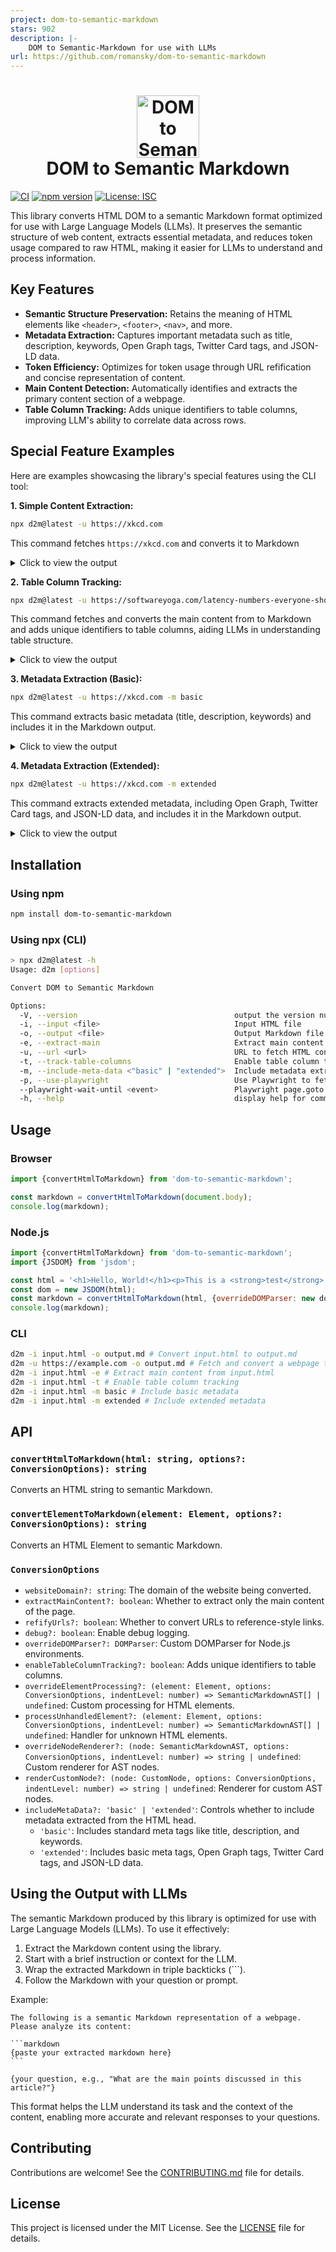 ```yaml
---
project: dom-to-semantic-markdown
stars: 902
description: |-
    DOM to Semantic-Markdown for use with LLMs
url: https://github.com/romansky/dom-to-semantic-markdown
---
```


<h1 align="center">
    <img width="100" height="100" src="d2m_color.svg" alt="DOM to Semantic Markdown Logo"><br>
    DOM to Semantic Markdown
</h1>

[![CI](https://github.com/romansky/dom-to-semantic-markdown/actions/workflows/ci.yml/badge.svg)](https://github.com/romansku/dom-to-semantic-markdown/actions/workflows/ci.yml)
[![npm version](https://badge.fury.io/js/dom-to-semantic-markdown.svg)](https://badge.fury.io/js/dom-to-semantic-markdown)
[![License: ISC](https://img.shields.io/badge/License-MIT-blue.svg)](https://opensource.org/licenses/MIT)

This library converts HTML DOM to a semantic Markdown format optimized for use with Large Language Models (LLMs). It
preserves the semantic structure of web content, extracts essential metadata, and reduces token usage compared to raw
HTML, making it easier for LLMs to understand and process information.

## Key Features

* **Semantic Structure Preservation:** Retains the meaning of HTML elements like `<header>`, `<footer>`, `<nav>`, and
  more.
* **Metadata Extraction:** Captures important metadata such as title, description, keywords, Open Graph tags, Twitter
  Card tags, and JSON-LD data.
* **Token Efficiency:** Optimizes for token usage through URL refification and concise representation of content.
* **Main Content Detection:** Automatically identifies and extracts the primary content section of a webpage.
* **Table Column Tracking:** Adds unique identifiers to table columns, improving LLM's ability to correlate data across
  rows.

## Special Feature Examples

Here are examples showcasing the library's special features using the CLI tool:

**1. Simple Content Extraction:**

```bash
npx d2m@latest -u https://xkcd.com
```

This command fetches `https://xkcd.com` and converts it to Markdown

<details>
<summary>Click to view the output</summary>

```markdown
- [Archive](/archive)
- [What If?](https://what-if.xkcd.com/)
- [About](/about)
- [Feed](/atom.xml) • [Email](/newsletter/)
- [TW](https://twitter.com/xkcd/) • [FB](https://www.facebook.com/TheXKCD/) • [IG](https://www.instagram.com/xkcd/)
- [-Books-](/books/)
- [What If? 2](/what-if-2/)
- [WI?](/what-if/) • [TE](/thing-explainer/) • [HT](/how-to/)
  <a href="/">![xkcd.com logo](/s/0b7742.png)</a> A webcomic of romance,
  sarcasm, math, and language. [Special 10th anniversary edition of WHAT IF?](https://xkcd.com/what-if/) —revised and annotated with brand-new illustrations and answers to important questions you never thought to ask—out now. Order it [here](https://bit.ly/WhatIf10th)! Renormalization
- [|<](/1/)
- [< Prev](/3090/)
- [Random](//c.xkcd.com/random/comic/)
- [Next >](about:blank#)
- [>|](/)

![Renormalization](//imgs.xkcd.com/comics/renormalization.png)

- [|<](/1/)
- [< Prev](/3090/)
- [Random](//c.xkcd.com/random/comic/)
- [Next >](about:blank#)
- [>|](/)

Permanent link to this comic: [https://xkcd.com/3091/](https://xkcd.com/3091)
Image URL (for hotlinking/embedding): [https://imgs.xkcd.com/comics/renormalization.png](https://imgs.xkcd.com/comics/renormalization.png)
![Selected Comics](//imgs.xkcd.com/s/a899e84.jpg)

<a href="//xkcd.com/1732/">![Earth temperature timeline](//imgs.xkcd.com/s/temperature.png)</a>
[RSS Feed](/rss.xml) - [Atom Feed](/atom.xml) - [Email](/newsletter/)
Comics I enjoy:
[Three Word Phrase](http://threewordphrase.com/), [SMBC](https://www.smbc-comics.com/), [Dinosaur Comics](https://www.qwantz.com/), [Oglaf](https://oglaf.com/) (nsfw), [A Softer World](https://www.asofterworld.com/), [Buttersafe](https://buttersafe.com/), [Perry Bible Fellowship](https://pbfcomics.com/), [Questionable Content](https://questionablecontent.net/), [Buttercup Festival](http://www.buttercupfestival.com/), [Homestuck](https://www.homestuck.com/), [Junior Scientist Power Hour](https://www.jspowerhour.com/)
Other things:
[Tips on technology and government](https://medium.com/civic-tech-thoughts-from-joshdata/so-you-want-to-reform-democracy-7f3b1ef10597),
[Climate FAQ](https://www.nytimes.com/interactive/2017/climate/what-is-climate-change.html), [Katharine Hayhoe](https://twitter.com/KHayhoe)
xkcd.com is best viewed with Netscape Navigator 4.0 or below on a Pentium 3±1 emulated in Javascript on an Apple IIGS
at a screen resolution of 1024x1. Please enable your ad blockers, disable high-heat drying, and remove your device
from Airplane Mode and set it to Boat Mode. For security reasons, please leave caps lock on while browsing. This work is licensed under a [Creative Commons Attribution-NonCommercial 2.5 License](https://creativecommons.org/licenses/by-nc/2.5/).

This means you're free to copy and share these comics (but not to sell them). [More details](/license.html).
```

</details>

**2. Table Column Tracking:**

```bash
npx d2m@latest -u https://softwareyoga.com/latency-numbers-everyone-should-know/ -t -e
```

This command fetches and converts the main content from to Markdown and adds unique identifiers to table columns, aiding
LLMs in understanding table structure.

<details>
<summary>Click to view the output</summary>

```markdown
# Latency Numbers Everyone Should Know

## Latency

In a computer network, latency is defined as the amount of time it takes for a packet of data to get from one designated point to another.

In more general terms, it is the amount of time between the cause and the observation of the effect.

As you would expect, latency is important, very important. As programmers, we all know reading from disk takes longer than reading from memory or the fact that L1 cache is faster than the L2 cache.

But do you know the orders of magnitude by which these aspects are faster/slower compared to others?

## Latency for common operations

Jeff Dean from Google studied exactly that and came up with figures for latency in various situations.

With improving hardware, the latency at the higher ends of the spectrum are reducing, but not enough to ignore them completely! For instance, to read 1MB sequentially from disk might have taken 20,000,000 ns a decade earlier and with the advent of SSDs may probably take 1,000,000 ns today. But it is never going to surpass reading directly from memory.

The table below presents the latency for the most common operations on commodity hardware. These data are only approximations and will vary with the hardware and the execution environment of your code. However, they do serve their primary purpose, which is to enable us make informed technical decisions to reduce latency.

For better comprehension of  the multi-fold increase in latency, scaled figures in relation to L2 cache are also provided by assuming that the L1 cache reference is 1 sec.

**Scroll horizontally on the table in smaller screens**

| Operation <!-- col-0 --> | Note <!-- col-1 --> | Latency <!-- col-2 --> | Scaled Latency <!-- col-3 --> |
| --- | --- | --- | --- |
| L1 cache reference <!-- col-0 --> | Level-1 cache, usually built onto the microprocessor chip itself. <!-- col-1 --> | 0.5 ns <!-- col-2 --> | Consider L1 cache reference duration is 1 sec <!-- col-3 --> |
| Branch mispredict <!-- col-0 --> | During the execution of a program, CPU predicts the next set of instructions. Branch misprediction is when it makes the wrong prediction. Hence, the previous prediction has to be erased and new one calculated and placed on the execution stack. <!-- col-1 --> | 5 ns <!-- col-2 --> | 10 s <!-- col-3 --> |
| L2 cache reference <!-- col-0 --> | Level-2 cache is memory built on a separate chip. <!-- col-1 --> | 7 ns <!-- col-2 --> | 14 s <!-- col-3 --> |
| Mutex lock/unlock <!-- col-0 --> | Simple synchronization method used to ensure exclusive access to resources shared between many threads. <!-- col-1 --> | 25 ns <!-- col-2 --> | 50 s <!-- col-3 --> |
| Main memory reference <!-- col-0 --> | Time to reference main memory i.e. RAM. <!-- col-1 --> | 100 ns <!-- col-2 --> | 3m 20s <!-- col-3 --> |
| Compress 1K bytes with Snappy <!-- col-0 --> | Snappy is a fast data compression and decompression library written in C++ by Google and used in many Google projects like BigTable, MapReduce and other open source projects. <!-- col-1 --> | 3,000 ns <!-- col-2 --> | 1h 40 m <!-- col-3 --> |
| Send 1K bytes over 1 Gbps network <!-- col-0 --> |  <!-- col-1 --> | 10,000 ns <!-- col-2 --> | 5h 33m 20s <!-- col-3 --> |
| Read 1 MB sequentially from memory <!-- col-0 --> | Read from RAM. <!-- col-1 --> | 250,000 ns <!-- col-2 --> | 5d 18h 53m 20s <!-- col-3 --> |
| Round trip within same datacenter <!-- col-0 --> | We can assume that the DNS lookup will be much faster within a datacenter than it is to go over an external router. <!-- col-1 --> | 500,000 ns <!-- col-2 --> | 11d 13h 46m 40s <!-- col-3 --> |
| Read 1 MB sequentially from SSD disk <!-- col-0 --> | Assumes SSD disk. SSD boasts random data access times of 100000 ns or less. <!-- col-1 --> | 1,000,000 ns <!-- col-2 --> | 23d 3h 33m 20s <!-- col-3 --> |
| Disk seek <!-- col-0 --> | Disk seek is method to get to the sector and head in the disk where the required data exists. <!-- col-1 --> | 10,000,000 ns <!-- col-2 --> | 231d 11h 33m 20s <!-- col-3 --> |
| Read 1 MB sequentially from disk <!-- col-0 --> | Assumes regular disk, not SSD. Check the difference in comparison to SSD! <!-- col-1 --> | 20,000,000 ns <!-- col-2 --> | 462d 23h 6m 40s <!-- col-3 --> |
| Send packet CA->Netherlands->CA <!-- col-0 --> | Round trip for packet data from U.S.A to Europe and back. <!-- col-1 --> | 150,000,000 ns <!-- col-2 --> | 3472d 5h 20m <!-- col-3 --> |

### References:

1. [Designs, Lessons and Advice from Building Large Distributed Systems](http://www.cs.cornell.edu/projects/ladis2009/talks/dean-keynote-ladis2009.pdf)
2. [Peter Norvig’s post on – Teach Yourself Programming in Ten Years](http://norvig.com/21-days.html#answers)
```

</details>

**3. Metadata Extraction (Basic):**

```bash
npx d2m@latest -u https://xkcd.com -m basic
```

This command extracts basic metadata (title, description, keywords) and includes it in the Markdown output.

<details>
<summary>Click to view the output</summary>

```markdown
---
title: "xkcd: Renormalization"
---


- [Archive](/archive)
- [What If?](https://what-if.xkcd.com/)
- [About](/about)
- [Feed](/atom.xml) • [Email](/newsletter/)
- [TW](https://twitter.com/xkcd/) • [FB](https://www.facebook.com/TheXKCD/) • [IG](https://www.instagram.com/xkcd/)
- [-Books-](/books/)
- [What If? 2](/what-if-2/)
- [WI?](/what-if/) • [TE](/thing-explainer/) • [HT](/how-to/)
  <a href="/">![xkcd.com logo](/s/0b7742.png)</a> A webcomic of romance,
  sarcasm, math, and language. [Special 10th anniversary edition of WHAT IF?](https://xkcd.com/what-if/) —revised and annotated with brand-new illustrations and answers to important questions you never thought to ask—out now. Order it [here](https://bit.ly/WhatIf10th)! Renormalization
- [|<](/1/)
- [< Prev](/3090/)
- [Random](//c.xkcd.com/random/comic/)
- [Next >](about:blank#)
- [>|](/)

![Renormalization](//imgs.xkcd.com/comics/renormalization.png)

- [|<](/1/)
- [< Prev](/3090/)
- [Random](//c.xkcd.com/random/comic/)
- [Next >](about:blank#)
- [>|](/)

Permanent link to this comic: [https://xkcd.com/3091/](https://xkcd.com/3091)
Image URL (for hotlinking/embedding): [https://imgs.xkcd.com/comics/renormalization.png](https://imgs.xkcd.com/comics/renormalization.png)
![Selected Comics](//imgs.xkcd.com/s/a899e84.jpg)

<a href="//xkcd.com/1732/">![Earth temperature timeline](//imgs.xkcd.com/s/temperature.png)</a>
[RSS Feed](/rss.xml) - [Atom Feed](/atom.xml) - [Email](/newsletter/)
Comics I enjoy:
[Three Word Phrase](http://threewordphrase.com/), [SMBC](https://www.smbc-comics.com/), [Dinosaur Comics](https://www.qwantz.com/), [Oglaf](https://oglaf.com/) (nsfw), [A Softer World](https://www.asofterworld.com/), [Buttersafe](https://buttersafe.com/), [Perry Bible Fellowship](https://pbfcomics.com/), [Questionable Content](https://questionablecontent.net/), [Buttercup Festival](http://www.buttercupfestival.com/), [Homestuck](https://www.homestuck.com/), [Junior Scientist Power Hour](https://www.jspowerhour.com/)
Other things:
[Tips on technology and government](https://medium.com/civic-tech-thoughts-from-joshdata/so-you-want-to-reform-democracy-7f3b1ef10597),
[Climate FAQ](https://www.nytimes.com/interactive/2017/climate/what-is-climate-change.html), [Katharine Hayhoe](https://twitter.com/KHayhoe)
xkcd.com is best viewed with Netscape Navigator 4.0 or below on a Pentium 3±1 emulated in Javascript on an Apple IIGS
at a screen resolution of 1024x1. Please enable your ad blockers, disable high-heat drying, and remove your device
from Airplane Mode and set it to Boat Mode. For security reasons, please leave caps lock on while browsing. This work is licensed under a [Creative Commons Attribution-NonCommercial 2.5 License](https://creativecommons.org/licenses/by-nc/2.5/).

This means you're free to copy and share these comics (but not to sell them). [More details](/license.html).
```

</details>

**4. Metadata Extraction (Extended):**

```bash
npx d2m@latest -u https://xkcd.com -m extended
```

This command extracts extended metadata, including Open Graph, Twitter Card tags, and JSON-LD data, and includes it in
the Markdown output.

<details>
<summary>Click to view the output</summary>

```markdown
---
title: "xkcd: Renormalization"
openGraph:
  site_name: "xkcd"
  title: "Renormalization"
  url: "https://xkcd.com/3091/"
  image: "https://imgs.xkcd.com/comics/renormalization_2x.png"
twitter:
  card: "summary_large_image"
---


- [Archive](/archive)
- [What If?](https://what-if.xkcd.com/)
- [About](/about)
- [Feed](/atom.xml) • [Email](/newsletter/)
- [TW](https://twitter.com/xkcd/) • [FB](https://www.facebook.com/TheXKCD/) • [IG](https://www.instagram.com/xkcd/)
- [-Books-](/books/)
- [What If? 2](/what-if-2/)
- [WI?](/what-if/) • [TE](/thing-explainer/) • [HT](/how-to/)
  <a href="/">![xkcd.com logo](/s/0b7742.png)</a> A webcomic of romance,
  sarcasm, math, and language. [Special 10th anniversary edition of WHAT IF?](https://xkcd.com/what-if/) —revised and annotated with brand-new illustrations and answers to important questions you never thought to ask—out now. Order it [here](https://bit.ly/WhatIf10th)! Renormalization
- [|<](/1/)
- [< Prev](/3090/)
- [Random](//c.xkcd.com/random/comic/)
- [Next >](about:blank#)
- [>|](/)

![Renormalization](//imgs.xkcd.com/comics/renormalization.png)

- [|<](/1/)
- [< Prev](/3090/)
- [Random](//c.xkcd.com/random/comic/)
- [Next >](about:blank#)
- [>|](/)

Permanent link to this comic: [https://xkcd.com/3091/](https://xkcd.com/3091)
Image URL (for hotlinking/embedding): [https://imgs.xkcd.com/comics/renormalization.png](https://imgs.xkcd.com/comics/renormalization.png)
![Selected Comics](//imgs.xkcd.com/s/a899e84.jpg)

<a href="//xkcd.com/1732/">![Earth temperature timeline](//imgs.xkcd.com/s/temperature.png)</a>
[RSS Feed](/rss.xml) - [Atom Feed](/atom.xml) - [Email](/newsletter/)
Comics I enjoy:
[Three Word Phrase](http://threewordphrase.com/), [SMBC](https://www.smbc-comics.com/), [Dinosaur Comics](https://www.qwantz.com/), [Oglaf](https://oglaf.com/) (nsfw), [A Softer World](https://www.asofterworld.com/), [Buttersafe](https://buttersafe.com/), [Perry Bible Fellowship](https://pbfcomics.com/), [Questionable Content](https://questionablecontent.net/), [Buttercup Festival](http://www.buttercupfestival.com/), [Homestuck](https://www.homestuck.com/), [Junior Scientist Power Hour](https://www.jspowerhour.com/)
Other things:
[Tips on technology and government](https://medium.com/civic-tech-thoughts-from-joshdata/so-you-want-to-reform-democracy-7f3b1ef10597),
[Climate FAQ](https://www.nytimes.com/interactive/2017/climate/what-is-climate-change.html), [Katharine Hayhoe](https://twitter.com/KHayhoe)
xkcd.com is best viewed with Netscape Navigator 4.0 or below on a Pentium 3±1 emulated in Javascript on an Apple IIGS
at a screen resolution of 1024x1. Please enable your ad blockers, disable high-heat drying, and remove your device
from Airplane Mode and set it to Boat Mode. For security reasons, please leave caps lock on while browsing. This work is licensed under a [Creative Commons Attribution-NonCommercial 2.5 License](https://creativecommons.org/licenses/by-nc/2.5/).

This means you're free to copy and share these comics (but not to sell them). [More details](/license.html).
```

</details>

## Installation

### Using npm

```bash
npm install dom-to-semantic-markdown
```

### Using npx (CLI)

```bash
> npx d2m@latest -h
Usage: d2m [options]

Convert DOM to Semantic Markdown

Options:
  -V, --version                                   output the version number
  -i, --input <file>                              Input HTML file
  -o, --output <file>                             Output Markdown file
  -e, --extract-main                              Extract main content
  -u, --url <url>                                 URL to fetch HTML content from
  -t, --track-table-columns                       Enable table column tracking for improved LLM data correlation
  -m, --include-meta-data <"basic" | "extended">  Include metadata extracted from the HTML head
  -p, --use-playwright                            Use Playwright to fetch HTML from URL (handles dynamic content)
  --playwright-wait-until <event>                 Playwright page.goto waitUntil event. Allowed values: load, domcontentloaded, networkidle, commit. Default: load. (default: "load")
  -h, --help                                      display help for command
```

## Usage

### Browser

```javascript
import {convertHtmlToMarkdown} from 'dom-to-semantic-markdown';

const markdown = convertHtmlToMarkdown(document.body);
console.log(markdown);
```

### Node.js

```javascript
import {convertHtmlToMarkdown} from 'dom-to-semantic-markdown';
import {JSDOM} from 'jsdom';

const html = '<h1>Hello, World!</h1><p>This is a <strong>test</strong>.</p>';
const dom = new JSDOM(html);
const markdown = convertHtmlToMarkdown(html, {overrideDOMParser: new dom.window.DOMParser()});
console.log(markdown);
```

### CLI

```bash
d2m -i input.html -o output.md # Convert input.html to output.md
d2m -u https://example.com -o output.md # Fetch and convert a webpage to Markdown
d2m -i input.html -e # Extract main content from input.html
d2m -i input.html -t # Enable table column tracking
d2m -i input.html -m basic # Include basic metadata
d2m -i input.html -m extended # Include extended metadata
```

## API

### `convertHtmlToMarkdown(html: string, options?: ConversionOptions): string`

Converts an HTML string to semantic Markdown.

### `convertElementToMarkdown(element: Element, options?: ConversionOptions): string`

Converts an HTML Element to semantic Markdown.

### `ConversionOptions`

* `websiteDomain?: string`: The domain of the website being converted.
* `extractMainContent?: boolean`: Whether to extract only the main content of the page.
* `refifyUrls?: boolean`: Whether to convert URLs to reference-style links.
* `debug?: boolean`: Enable debug logging.
* `overrideDOMParser?: DOMParser`: Custom DOMParser for Node.js environments.
* `enableTableColumnTracking?: boolean`: Adds unique identifiers to table columns.
* `overrideElementProcessing?: (element: Element, options: ConversionOptions, indentLevel: number) => SemanticMarkdownAST[] | undefined`:
  Custom processing for HTML elements.
* `processUnhandledElement?: (element: Element, options: ConversionOptions, indentLevel: number) => SemanticMarkdownAST[] | undefined`:
  Handler for unknown HTML elements.
* `overrideNodeRenderer?: (node: SemanticMarkdownAST, options: ConversionOptions, indentLevel: number) => string | undefined`:
  Custom renderer for AST nodes.
* `renderCustomNode?: (node: CustomNode, options: ConversionOptions, indentLevel: number) => string | undefined`:
  Renderer for custom AST nodes.
* `includeMetaData?: 'basic' | 'extended'`: Controls whether to include metadata extracted from the HTML head.
    - `'basic'`: Includes standard meta tags like title, description, and keywords.
    - `'extended'`: Includes basic meta tags, Open Graph tags, Twitter Card tags, and JSON-LD data.

## Using the Output with LLMs

The semantic Markdown produced by this library is optimized for use with Large Language Models (LLMs). To use it effectively:

1. Extract the Markdown content using the library.
2. Start with a brief instruction or context for the LLM.
3. Wrap the extracted Markdown in triple backticks (```).
4. Follow the Markdown with your question or prompt.

Example:

````
The following is a semantic Markdown representation of a webpage. Please analyze its content:

```markdown
{paste your extracted markdown here}
```

{your question, e.g., "What are the main points discussed in this article?"}
````

This format helps the LLM understand its task and the context of the content, enabling more accurate and relevant responses to your questions.

## Contributing

Contributions are welcome! See the [CONTRIBUTING.md](CONTRIBUTING.md) file for details.

## License

This project is licensed under the MIT License. See the [LICENSE](LICENSE) file for details.

